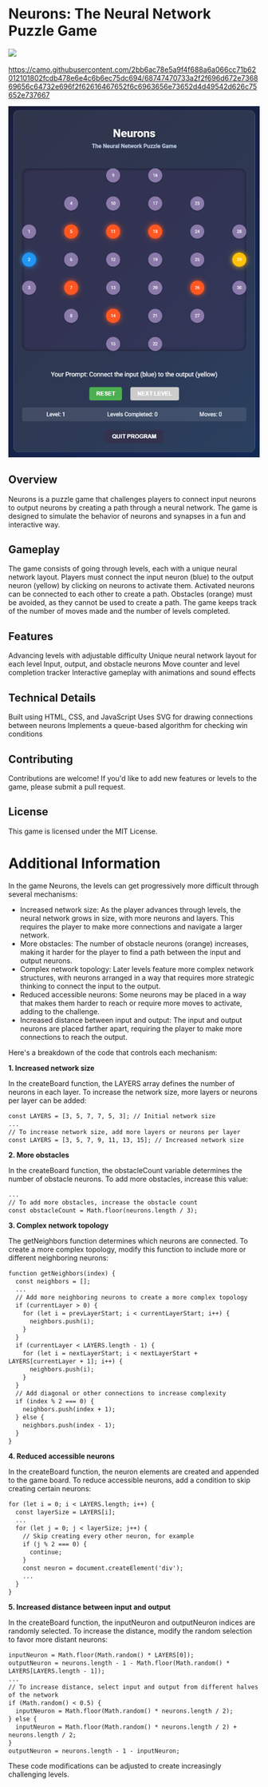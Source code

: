 # Neurons: The Neural Network Puzzle Game

<img src="https://img.shields.io/badge/logo-javascript-blue?logo=javascript&logoColor=f5f5f5">

https://camo.githubusercontent.com/2bb6ac78e5a9f4f688a6a066cc71b62012101802fcdb478e6e4c6b6ec75dc694/68747470733a2f2f696d672e736869656c64732e696f2f62616467652f6c6963656e73652d4d49542d626c75652e737667

<img src="game-screen.png">

## Overview
Neurons is a puzzle game that challenges players to connect input neurons to output neurons by creating a path through a neural network. The game is designed to simulate the behavior of neurons and synapses in a fun and interactive way.
## Gameplay
The game consists of going through levels, each with a unique neural network layout.
Players must connect the input neuron (blue) to the output neuron (yellow) by clicking on neurons to activate them.
Activated neurons can be connected to each other to create a path.
Obstacles (orange) must be avoided, as they cannot be used to create a path.
The game keeps track of the number of moves made and the number of levels completed.
## Features
Advancing levels with adjustable difficulty
Unique neural network layout for each level
Input, output, and obstacle neurons
Move counter and level completion tracker
Interactive gameplay with animations and sound effects
## Technical Details
Built using HTML, CSS, and JavaScript
Uses SVG for drawing connections between neurons
Implements a queue-based algorithm for checking win conditions
## Contributing
Contributions are welcome! If you'd like to add new features or levels to the game, please submit a pull request.
## License
This game is licensed under the MIT License.

# Additional Information

In the game Neurons, the levels can get progressively more difficult through several mechanisms:

- Increased network size: As the player advances through levels, the neural network grows in size, with more neurons and layers. This requires the player to make more connections and navigate a larger network.
- More obstacles: The number of obstacle neurons (orange) increases, making it harder for the player to find a path between the input and output neurons.
- Complex network topology: Later levels feature more complex network structures, with neurons arranged in a way that requires more strategic thinking to connect the input to the output.
- Reduced accessible neurons: Some neurons may be placed in a way that makes them harder to reach or require more moves to activate, adding to the challenge.
- Increased distance between input and output: The input and output neurons are placed farther apart, requiring the player to make more connections to reach the output.

Here's a breakdown of the code that controls each mechanism:

**1. Increased network size**

In the createBoard function, the LAYERS array defines the number of neurons in each layer. To increase the network size, more layers or neurons per layer can be added:

```
const LAYERS = [3, 5, 7, 7, 5, 3]; // Initial network size
...
// To increase network size, add more layers or neurons per layer
const LAYERS = [3, 5, 7, 9, 11, 13, 15]; // Increased network size
```

**2. More obstacles**

In the createBoard function, the obstacleCount variable determines the number of obstacle neurons. To add more obstacles, increase this value:

```const obstacleCount = Math.floor(neurons.length / 5); // Initial obstacle count
...
// To add more obstacles, increase the obstacle count
const obstacleCount = Math.floor(neurons.length / 3);
```

**3. Complex network topology**

The getNeighbors function determines which neurons are connected. To create a more complex topology, modify this function to include more or different neighboring neurons:

```
function getNeighbors(index) {
  const neighbors = [];
  ...
  // Add more neighboring neurons to create a more complex topology
  if (currentLayer > 0) {
    for (let i = prevLayerStart; i < currentLayerStart; i++) {
      neighbors.push(i);
    }
  }
  if (currentLayer < LAYERS.length - 1) {
    for (let i = nextLayerStart; i < nextLayerStart + LAYERS[currentLayer + 1]; i++) {
      neighbors.push(i);
    }
  }
  // Add diagonal or other connections to increase complexity
  if (index % 2 === 0) {
    neighbors.push(index + 1);
  } else {
    neighbors.push(index - 1);
  }
}
```

**4. Reduced accessible neurons**

In the createBoard function, the neuron elements are created and appended to the game board. To reduce accessible neurons, add a condition to skip creating certain neurons:

```
for (let i = 0; i < LAYERS.length; i++) {
  const layerSize = LAYERS[i];
  ...
  for (let j = 0; j < layerSize; j++) {
    // Skip creating every other neuron, for example
    if (j % 2 === 0) {
      continue;
    }
    const neuron = document.createElement('div');
    ...
  }
}
```

**5. Increased distance between input and output**

In the createBoard function, the inputNeuron and outputNeuron indices are randomly selected. To increase the distance, modify the random selection to favor more distant neurons:

```
inputNeuron = Math.floor(Math.random() * LAYERS[0]);
outputNeuron = neurons.length - 1 - Math.floor(Math.random() * LAYERS[LAYERS.length - 1]);
...
// To increase distance, select input and output from different halves of the network
if (Math.random() < 0.5) {
  inputNeuron = Math.floor(Math.random() * neurons.length / 2);
} else {
  inputNeuron = Math.floor(Math.random() * neurons.length / 2) + neurons.length / 2;
}
outputNeuron = neurons.length - 1 - inputNeuron;
```

These code modifications can be adjusted to create increasingly challenging levels.
